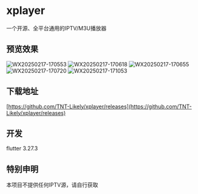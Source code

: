 # xplayer

一个开源、全平台通用的IPTV/M3U播放器

## 预览效果

![WX20250217-170553](https://github.com/user-attachments/assets/1437575e-2bbe-493c-aa9c-3e49f15db7c1)
![WX20250217-170618](https://github.com/user-attachments/assets/c1350b2e-5c53-4065-9a19-ea1c7a52b519)
![WX20250217-170655](https://github.com/user-attachments/assets/fe341b2a-66f7-42b6-b3d0-6ece3dd47203)
![WX20250217-170720](https://github.com/user-attachments/assets/8632dff6-dc7a-4717-99ca-a39e9efddd04)
![WX20250217-171053](https://github.com/user-attachments/assets/a14b1e50-65b9-45a1-b495-ada3983b01e9)

## 下载地址

[https://github.com/TNT-Likely/xplayer/releases](https://github.com/TNT-Likely/xplayer/releases)

## 开发

flutter 3.27.3

## 特别申明

本项目不提供任何IPTV源，请自行获取
